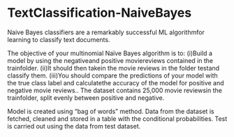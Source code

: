 # TextClassification-NaiveBayes
Naive Bayes classifiers are a remarkably successful ML algorithmfor learning to classify text documents.

The objective of your multinomial Naïve Bayes algorithm is to:
(i)Build a model by using the negativeand positive moviereviews contained in the trainfolder. 
(ii)It should then takein the movie reviews in the folder testand classify them. 
(iii)You should compare the predictions of your model with the true class label and calculatethe accuracy of the model for positive and negative movie reviews.. The dataset contains 25,000 movie reviewsin the trainfolder, split evenly between positive and negative. 

Model is created using “bag of words” method. Data from the dataset is fetched, cleaned and stored in a table with the conditional probabilities.
Test is carried out using the data from test dataset.
